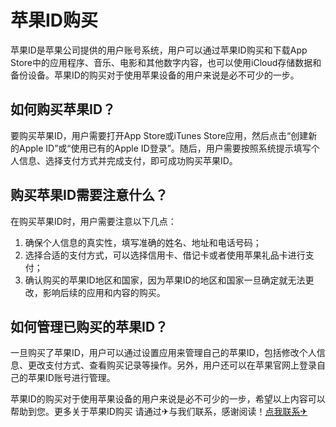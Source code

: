 # 苹果ID购买

苹果ID是苹果公司提供的用户账号系统，用户可以通过苹果ID购买和下载App Store中的应用程序、音乐、电影和其他数字内容，也可以使用iCloud存储数据和备份设备。苹果ID的购买对于使用苹果设备的用户来说是必不可少的一步。

## 如何购买苹果ID？

要购买苹果ID，用户需要打开App Store或iTunes Store应用，然后点击“创建新的Apple ID”或“使用已有的Apple ID登录”。随后，用户需要按照系统提示填写个人信息、选择支付方式并完成支付，即可成功购买苹果ID。

## 购买苹果ID需要注意什么？

在购买苹果ID时，用户需要注意以下几点：
1. 确保个人信息的真实性，填写准确的姓名、地址和电话号码；
2. 选择合适的支付方式，可以选择信用卡、借记卡或者使用苹果礼品卡进行支付；
3. 确认购买的苹果ID地区和国家，因为苹果ID的地区和国家一旦确定就无法更改，影响后续的应用和内容的购买。

## 如何管理已购买的苹果ID？

一旦购买了苹果ID，用户可以通过设置应用来管理自己的苹果ID，包括修改个人信息、更改支付方式、查看购买记录等操作。另外，用户还可以在苹果官网上登录自己的苹果ID账号进行管理。

苹果ID的购买对于使用苹果设备的用户来说是必不可少的一步，希望以上内容可以帮助到您。更多关于苹果ID购买 请通过✈与我们联系，感谢阅读！[点我联系✈](https://dl.G208.com)